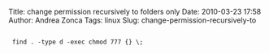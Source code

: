 Title: change permission recursively to folders only
Date: 2010-03-23 17:58
Author: Andrea Zonca
Tags: linux
Slug: change-permission-recursively-to

<code>
 find . -type d -exec chmod 777 {} \;
</code>